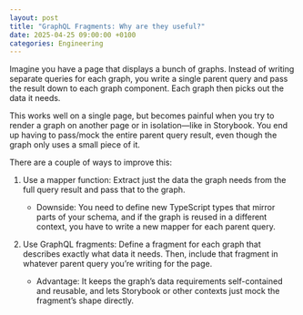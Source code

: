 ```yaml
---
layout: post
title: "GraphQL Fragments: Why are they useful?"
date: 2025-04-25 09:00:00 +0100
categories: Engineering
---
```


Imagine you have a page that displays a bunch of graphs. Instead of writing separate queries for each graph, you write a single parent query and pass the result down to each graph component. Each graph then picks out the data it needs.

This works well on a single page, but becomes painful when you try to render a graph on another page or in isolation—like in Storybook. You end up having to pass/mock the entire parent query result, even though the graph only uses a small piece of it.

There are a couple of ways to improve this:

1. Use a mapper function: Extract just the data the graph needs from the full query result and pass that to the graph.

   - Downside: You need to define new TypeScript types that mirror parts of your schema, and if the graph is reused in a different context, you have to write a new mapper for each parent query.

2. Use GraphQL fragments: Define a fragment for each graph that describes exactly what data it needs. Then, include that fragment in whatever parent query you’re writing for the page.

   - Advantage: It keeps the graph’s data requirements self-contained and reusable, and lets Storybook or other contexts just mock the fragment’s shape directly.
